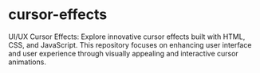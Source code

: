 # cursor-effects
UI/UX Cursor Effects: Explore innovative cursor effects built with HTML, CSS, and JavaScript. This repository focuses on enhancing user interface and user experience through visually appealing and interactive cursor animations.
